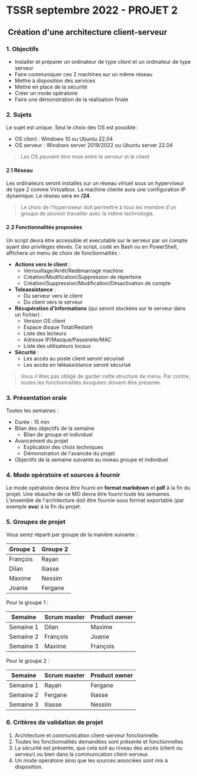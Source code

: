 # TSSR septembre 2022 - PROJET 2

##  Création d'une architecture client-serveur

### 1. Objectifs

* Installer et préparer un ordinateur de type client et un ordinateur de type serveur
* Faire communiquer ces 2 machines sur un même réseau
* Mettre à disposition des services
* Mettre en place de la sécurité
* Créer un mode opératoire
* Faire une démonstration de la réalisation finale

### 2. Sujets

Le sujet est unique. Seul le choix des OS est possible:

* OS client : Windows 10 ou Ubuntu 22.04
* OS serveur : Windows server 2019/2022 ou Ubuntu server 22.04

> Les OS peuvent être mixé entre le serveur et le client

#### 2.1 Réseau

Les ordinateurs seront installés sur un réseau virtuel sous un hyperviseur de type 2 comme Virtualbox.
La machine cliente aura une configuration IP dynamique.
Le réseau sera en **/24**.

> Le choix de l'hyperviseur doit permettre à tous les membre d'un groupe de pouvoir travailler avec la même technologie.

#### 2.2 Fonctionnalités proposées

Un script devra être accessible et executable sur le serveur par un compte ayant des privilèges élevés.
Ce script, codé en Bash ou en PowerShell, affichera un menu de choix de fonctionnalités :

* **Actions vers le client** :
  * Verrouillage/Arrêt/Redémarrage machine
  * Création/Modification/Suppression de répertoire
  * Création/Suppression/Modification/Désactivation de compte
* **Teleassistance** :
  * Du serveur vers le client
  * Du client vers le serveur
* **Récupération d'informations** (qui seront stockées sur le serveur dans un fichier) :
  * Version OS client
  * Espace disque Total/Restant
  * Liste des lecteurs
  * Adresse IP/Masque/Passerelle/MAC
  * Liste des utilisateurs locaux
* **Sécurité** :
  * Les accès au poste client seront sécurisé
  * Les accès en téléassistance seront sécurisé

> Vous n'êtes pas obligé de garder cette structure de menu. Par contre, toutes les fonctionnalités évoquées doivent être présente.

### 3. Présentation orale

Toutes les semaines :

* Durée : 15 min
* Bilan des objectifs de la semaine
  * Bilan de groupe et individuel
* Avancement du projet
  * Explication des choix techniques
  * Démonstration de l'avancée du projet
* Objectifs de la semaine suivante au niveau groupe et individuel

### 4. Mode opératoire et sources à fournir

Le mode opératoire devra être fourni en **format markdown** et **pdf** à la fin du projet.
Une ebauche de ce MO devra être fourni toute les semaines.
L'ensemble de l'architecture doit être fournie sous format exportable (par exemple **ova**) à la fin du projet.

### 5. Groupes de projet

Vous serez réparti par groupe de la manière suivante :

|   Groupe 1 | Groupe 2   |  
| ----       | ----       |
| François   | Rayan      |
| Dilan      | Iliasse    |
| Maxime     | Nessim     |
| Joanie     | Fergane    |

Pour le groupe 1 :

|   Semaine   | Scrum master | Product owner |
| ----        | ----         | ----          |
| Semaine 1   | Dilan        | Maxime        |
| Semaine 2   | François     | Joanie        |
| Semaine 3   | Maxime       | François      |

Pour le groupe 2 :

|   Semaine   | Scrum master | Product owner |
| ----        | ----         | ----          |
| Semaine 1   | Rayan        | Fergane       |
| Semaine 2   | Fergane      | Iliasse       |
| Semaine 3   | Iliasse      | Nessim        |

### 6. Critères de validation de projet

1. Architecture et communication client-serveur fonctionnelle.
2. Toutes les fonctionnalités demandées sont présente et fonctionnelles
3. La sécurité est présente, que cela soit au niveau des accès (client ou serveur) ou bien dans la communication client-serveur.
4. Un mode opératoire ainsi que les sources associées sont mis à disposition.
